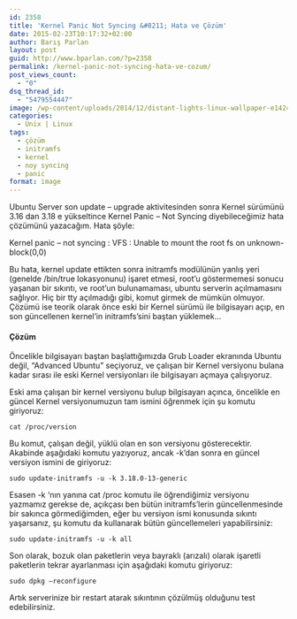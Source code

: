 ```yaml
---
id: 2358
title: 'Kernel Panic Not Syncing &#8211; Hata ve Çözüm'
date: 2015-02-23T10:17:32+02:00
author: Barış Parlan
layout: post
guid: http://www.bparlan.com/?p=2358
permalink: /kernel-panic-not-syncing-hata-ve-cozum/
post_views_count:
  - "0"
dsq_thread_id:
  - "5479554447"
image: /wp-content/uploads/2014/12/distant-lights-linux-wallpaper-e1424505392313.jpg
categories:
  - Unix | Linux
tags:
  - çözüm
  - initramfs
  - kernel
  - noy syncing
  - panic
format: image
---
```

<div class="ttr_start">
</div>

Ubuntu Server son update &#8211; upgrade aktivitesinden sonra Kernel sürümünü 3.16 dan 3.18 e yükseltince Kernel Panic &#8211; Not Syncing diyebileceğimiz hata çözümünü yazacağım. Hata şöyle:

Kernel panic &#8211; not syncing : VFS : Unable to mount the root fs on unknown-block(0,0)

Bu hata, kernel update ettikten sonra initramfs modülünün yanlış yeri (genelde /bin/true lokasyonunu) işaret etmesi, root&#8217;u göstermemesi sonucu yaşanan bir sıkıntı, ve root&#8217;un bulunamaması, ubuntu serverin açılmamasını sağlıyor. Hiç bir tty açılmadığı gibi, komut girmek de mümkün olmuyor. Çözümü ise teorik olarak önce eski bir Kernel sürümü ile bilgisayarı açıp, en son güncellenen kernel&#8217;in initramfs&#8217;sini baştan yüklemek&#8230;

#### Çözüm

Öncelikle bilgisayarı baştan başlattığımızda Grub Loader ekranında Ubuntu değil, &#8220;Advanced Ubuntu&#8221; seçiyoruz, ve çalışan bir Kernel versiyonu bulana kadar sırası ile eski Kernel versiyonları ile bilgisayarı açmaya çalışıyoruz.

Eski ama çalışan bir kernel versiyonu bulup bilgisayarı açınca, öncelikle en güncel Kernel versiyonumuzun tam ismini öğrenmek için şu komutu giriyoruz:

`cat /proc/version`

Bu komut, çalışan değil, yüklü olan en son versiyonu gösterecektir. Akabinde aşağıdaki komutu yazıyoruz, ancak -k&#8217;dan sonra en güncel versiyon ismini de giriyoruz:

`sudo update-initramfs -u -k 3.18.0-13-generic`

Esasen -k &#8216;nın yanına cat /proc komutu ile öğrendiğimiz versiyonu yazmamız gerekse de, açıkçası ben bütün initramfs&#8217;lerin güncellenmesinde bir sakınca görmediğimden, eğer bu versiyon ismi konusunda sıkıntı yaşarsanız, şu komutu da kullanarak bütün güncellemeleri yapabilirsiniz:

`sudo update-initramfs -u -k all`

Son olarak, bozuk olan paketlerin veya bayraklı (arızalı) olarak işaretli paketlerin tekrar ayarlanması için aşağıdaki komutu giriyoruz:

`sudo dpkg –reconfigure`

Artık serverinize bir restart atarak sıkıntının çözülmüş olduğunu test edebilirsiniz.

<div class="ttr_end">
</div>